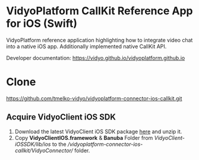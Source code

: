 # VidyoPlatform CallKit Reference App for iOS (Swift)
VidyoPlatform reference application highlighting how to integrate video chat into a native iOS app.
Additionally implemented native CallKit API.

Developer documentation: https://vidyo.github.io/vidyoplatform.github.io

# Clone
https://github.com/tmelko-vidyo/vidyoplatform-connector-ios-callkit.git

## Acquire VidyoClient iOS SDK
1. Download the latest VidyoClient iOS SDK package [here](https://static.vidyo.io/latest/package/VidyoClient-iOSSDK.zip) and unzip it.
2. Copy **VidyoClientIOS.framework** & **Banuba** Folder from *VidyoClient-iOSSDK/lib/ios* to the */vidyoplatform-connector-ios-callkit/VidyoConnector/* folder.
